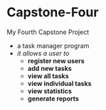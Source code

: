 # Capstone-Four
My Fourth Capstone Project
* a task manager program
* *it allows a user to*
	* **register new users**
	* **add new tasks**
	* **view all tasks**
	* **view individual tasks**
	* **view statistics**
	* **generate reports**
